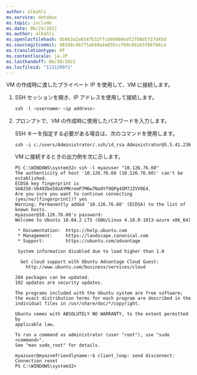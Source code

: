 ```yaml
---
author: alkohli
ms.service: databox
ms.topic: include
ms.date: 06/24/2021
ms.author: alkohli
ms.openlocfilehash: bb863a2a6347b32ffcb60984edf2f08d5737d45d
ms.sourcegitcommit: 98308c4b775a049a4a035ccf60c8b163f86f04ca
ms.translationtype: HT
ms.contentlocale: ja-JP
ms.lasthandoff: 06/30/2021
ms.locfileid: "113120971"
---
```

VM の作成時に渡したプライベート IP を使用して、VM に接続します。

1. SSH セッションを開き、IP アドレスを使用して接続します。

    ```powershell
    ssh -l <username> <ip address>
    ```

1. プロンプトで、VM の作成時に使用したパスワードを入力します。

   SSH キーを指定する必要がある場合は、次のコマンドを使用します。

   `ssh -i c:/users/Administrator/.ssh/id_rsa Administrator@5.5.41.236`

   VM に接続するときの出力例を次に示します。

    ```output
    PS C:\WINDOWS\system32> ssh -l myazuser "10.126.76.60"
    The authenticity of host '10.126.76.60 (10.126.76.60)' can't be established.
    ECDSA key fingerprint is SHA256:V649Zbo58zAYMKreeP7M6w7Na0Yf9QPg4SM7JZVV0E4.
    Are you sure you want to continue connecting (yes/no/[fingerprint])? yes
    Warning: Permanently added '10.126.76.60' (ECDSA) to the list of known hosts.
    myazuser@10.126.76.60's password:
    Welcome to Ubuntu 18.04.2 LTS (GNU/Linux 4.18.0-1013-azure x86_64)
    
     * Documentation:  https://help.ubuntu.com
     * Management:     https://landscape.canonical.com
     * Support:        https://ubuntu.com/advantage
    
     System information disabled due to load higher than 1.0
    
      Get cloud support with Ubuntu Advantage Cloud Guest:
        http://www.ubuntu.com/business/services/cloud
    
    284 packages can be updated.
    192 updates are security updates. 
       
    The programs included with the Ubuntu system are free software;
    the exact distribution terms for each program are described in the
    individual files in /usr/share/doc/*/copyright.
    
    Ubuntu comes with ABSOLUTELY NO WARRANTY, to the extent permitted by
    applicable law.
    
    To run a command as administrator (user "root"), use "sudo <command>".
    See "man sudo_root" for details.
    
    myazuser@myazvmfriendlyname:~$ client_loop: send disconnect: Connection reset
    PS C:\WINDOWS\system32>
    ```
